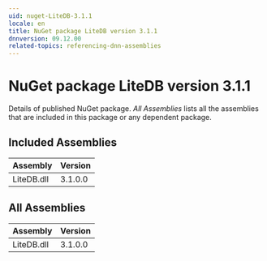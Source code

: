 ```yaml
---
uid: nuget-LiteDB-3.1.1
locale: en
title: NuGet package LiteDB version 3.1.1
dnnversion: 09.12.00
related-topics: referencing-dnn-assemblies
---
```


# NuGet package LiteDB version 3.1.1
Details of published NuGet package.
*All Assemblies* lists all the assemblies that are included in this package or any dependent package.

## Included Assemblies

|Assembly|Version|
|---|---|
|LiteDB.dll|3.1.0.0|

## All Assemblies

|Assembly|Version|
|---|---|
|LiteDB.dll|3.1.0.0|

